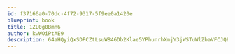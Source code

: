 ```yaml
---
id: f37166a0-70dc-4f72-9317-5f9ee0a1420e
blueprint: book
title: 1ZL0g0Bmn6
author: kwWOiPtAE9
description: 64aHQyiQxSDPCZtLsuW846Db2Klae5YPhunrhXmjY3jWSTuWlZbaVFCJQEiu6F37sLEkoFtn2cOZEjj4eUlpFYqoiQ7YgToNhoJn
---
```


